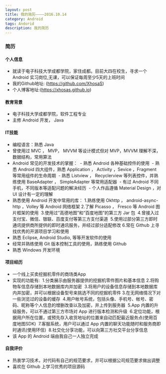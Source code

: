 ```yaml
---
layout: post
title: 我的简历————2016.10.14
category: Android
tags: Andorid
description: 我的简历
---
```


### 简历

#### 个人信息
+ 就读于电子科技大学成都学院，家住成都。目前大四在校生，寻求一个 Android 实习岗位,无课，可以保证每周至少5天的上班时间
+ 我的Github地址: (https://github.com/XhosaS)
+ 个人博客地址:(https://xhosas.github.io)

#### 教育背景
+ 电子科技大学成都学院，软件工程专业
+ 主修 Android 开发， Java

#### IT技能
+ 编程语言：熟悉 Java
+ 曾使用过 MVC ， MVP， MVVM 等设计模式但对 MVP，MVVM 理解不深，数据结构，常用算法
+ Android 常见的开发技术的掌握：
  - 熟悉 Android 各种基础控件的使用
  - 熟悉 Android 四大组件，熟悉 Application ， Activity ，Sevice ，Fragment 等常用组件的生命周期
  - 熟悉 Listview ， Recyclerview 等列表控件，并熟练使用 BaseAdapter ， SimpleAdapter 等常用适配器
  - 有过 Android 不同手机，不同版本等适配问题的解决经历
  - 个人作品遵循 Material Design ，对 UI 设计有一定的理解
+ 熟悉使用 Android 开发中常用的库：
  1.熟练使用 Okhttp ， android-async-http ，Volley 等 Android 网络框架
  2.了解 Picasso ， Fresco 等 Android 图片框架的使用
  3.使用过“高德地图”和“百度地图”的第三方 Jar 包
  4.曾接入过支付宝、微信、银联、百度支付等第三方支付渠道
  5.使用过部分第三方即时通讯提供商所提供的即时通讯服务，并经过部分适配修改
  6.常在 Github 上寻找优秀的开源项目学习和使用
+ 熟悉 Eclipse, Android Studio, 等等开发软件的使用
+ 经常并熟练使用 Git 版本控制工具的使用，熟练使用 Github
+ 熟悉 Windows 开发环境

#### 项目经历
+ 一个线上买卖挖掘机零件的商场类App
+ 实现的功能有:
  1.分类展示由服务器提供的挖掘机零件图片和基本信息
  2.将购物车信息存储到本地数据库内并加密
  3.将用户的设备信息存储到本地数据库内并加密，并可以根据设备型号来挑选不同的挖掘机零件
  3.在无网络情况下对一些浏览过的设备的缓存
  4.用户帐号系统，包括头像、手机号、帐号、密码、昵称等个人信息的增删改查以及加密，并上传到服务器
  5.App 内置的升级服务，可以不通过第三方市场对 App 进行版本检测和升级
  6.定位功能，根据用户所在位置，或预先存入收货地址的位置来自动匹配最近服务点(使用百度地图SDK)
  7.客服系统，用户可以通过 App 内置的聊天功能随时和服务商即时通讯(使用环信)
  8.社交化分享功能，可以向第三方社交平台分享信息
+ 该 App 的 Android 端由我自己一人独立完成

#### 自我评价
+ 热衷学习技术，对代码有自己的规范要求，并可以根据公司规范要求做出调整
+ 喜欢在 Github 上学习优秀的项目源码
